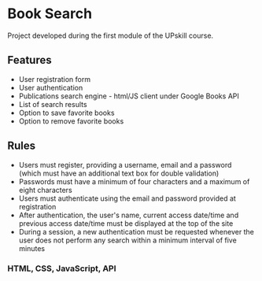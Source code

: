 # Book Search
Project developed during the first module of the UPskill course.

## Features
- User registration form
- User authentication
- Publications search engine - html/JS client under Google Books API
- List of search results
- Option to save favorite books
- Option to remove favorite books

## Rules
- Users must register, providing a username, email and a password (which must have an additional text box for double validation)
- Passwords must have a minimum of four characters and a maximum of eight characters
- Users must authenticate using the email and password provided at registration
- After authentication, the user's name, current access date/time and previous access date/time must be displayed at the top of the site
- During a session, a new authentication must be requested whenever the user does not perform any search within a minimum interval of five minutes

### HTML, CSS, JavaScript, API
